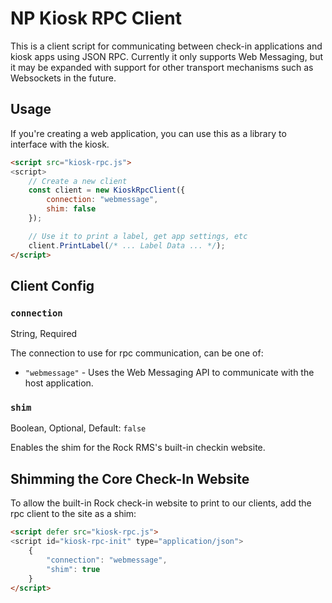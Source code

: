# NP Kiosk RPC Client

This is a client script for communicating between check-in applications and kiosk apps using JSON RPC. Currently it only supports Web Messaging, but it may be expanded with support for other transport mechanisms such as Websockets in the future.

## Usage

If you're creating a web application, you can use this as a library to interface with the kiosk.

```html
<script src="kiosk-rpc.js">
<script>
    // Create a new client
    const client = new KioskRpcClient({
        connection: "webmessage",
        shim: false
    });

    // Use it to print a label, get app settings, etc
    client.PrintLabel(/* ... Label Data ... */);
</script>
```

## Client Config

### `connection`
String, Required

The connection to use for rpc communication, can be one of:

- `"webmessage"` - Uses the Web Messaging API to communicate with the host application.

### `shim`
Boolean, Optional, Default: `false`

Enables the shim for the Rock RMS's built-in checkin website.

## Shimming the Core Check-In Website

To allow the built-in Rock check-in website to print to our clients, add the rpc client to the site as a shim:

```html
<script defer src="kiosk-rpc.js">
<script id="kiosk-rpc-init" type="application/json">
    {
        "connection": "webmessage",
        "shim": true
    }
</script>
```
